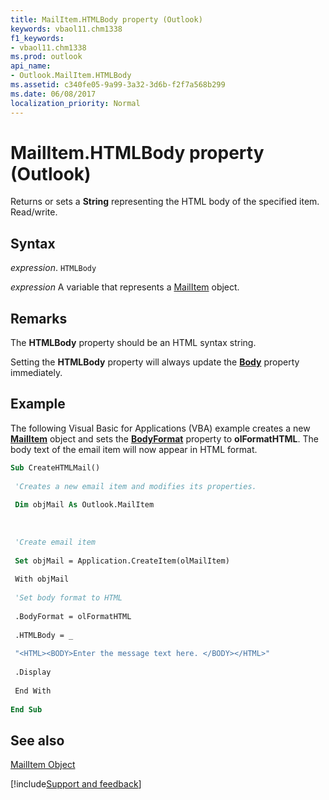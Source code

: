 ```yaml
---
title: MailItem.HTMLBody property (Outlook)
keywords: vbaol11.chm1338
f1_keywords:
- vbaol11.chm1338
ms.prod: outlook
api_name:
- Outlook.MailItem.HTMLBody
ms.assetid: c340fe05-9a99-3a32-3d6b-f2f7a568b299
ms.date: 06/08/2017
localization_priority: Normal
---
```



# MailItem.HTMLBody property (Outlook)

Returns or sets a **String** representing the HTML body of the specified item. Read/write.


## Syntax

_expression_. `HTMLBody`

_expression_ A variable that represents a [MailItem](Outlook.MailItem.md) object.


## Remarks

The **HTMLBody** property should be an HTML syntax string.

Setting the  **HTMLBody** property will always update the **[Body](Outlook.MailItem.Body.md)** property immediately.


## Example

The following Visual Basic for Applications (VBA) example creates a new  **[MailItem](Outlook.MailItem.md)** object and sets the **[BodyFormat](Outlook.MailItem.BodyFormat.md)** property to **olFormatHTML**. The body text of the email item will now appear in HTML format.


```vb
Sub CreateHTMLMail() 
 
 'Creates a new email item and modifies its properties. 
 
 Dim objMail As Outlook.MailItem 
 
 
 
 'Create email item 
 
 Set objMail = Application.CreateItem(olMailItem) 
 
 With objMail 
 
 'Set body format to HTML 
 
 .BodyFormat = olFormatHTML 
 
 .HTMLBody = _ 
 
 "<HTML><BODY>Enter the message text here. </BODY></HTML>" 
 
 .Display 
 
 End With 
 
End Sub
```


## See also


[MailItem Object](Outlook.MailItem.md)

[!include[Support and feedback](~/includes/feedback-boilerplate.md)]
